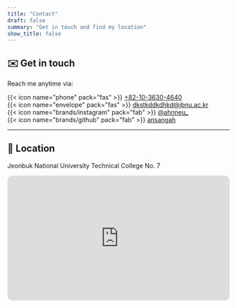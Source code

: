 ```yaml
---
title: "Contact"
draft: false
summary: "Get in touch and find my location"
show_title: false
---
```


## ✉️ Get in touch

Reach me anytime via:

{{< icon name="phone" pack="fas" >}} [ +82-10-3630-4640 ](tel:+821036304640)  
{{< icon name="envelope" pack="fas" >}} [dkstkddkdhkd@jbnu.ac.kr](mailto:dkstkddkdhkd@jbnu.ac.kr)  
{{< icon name="brands/instagram" pack="fab" >}} [@ahnneu_](https://instagram.com/ahnneu_)  
{{< icon name="brands/github" pack="fab" >}} [ansangah](https://github.com/ansangah) 

---

## 📍 Location

Jeonbuk National University Technical College No. 7

<div style="width:100%; aspect-ratio:16/9; border-radius:12px; overflow:hidden;">
  <iframe 
    src="https://www.google.com/maps/embed?pb=!1m18!1m12!1m3!1d3234.1213201548776!2d127.13446309999999!3d35.8460286!2m3!1f0!2f0!3f0!3m2!1i1024!2i768!4f13.1!3m3!1m2!1s0x35702330dc920b9d%3A0x1d0d425396006646!2z7KCE67aB64yA7ZWZ6rWQIOqzteqzvOuMgO2VmSA37Zi46rSA!5e0!3m2!1sko!2skr!4v1760079980030!5m2!1sko!2skr"
    style="width:100%; height:100%; border:0;"
    allowfullscreen=""
    loading="lazy"
    referrerpolicy="no-referrer-when-downgrade">
  </iframe>
</div>